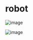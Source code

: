 # robot

![image](https://user-images.githubusercontent.com/99747059/227917393-53a43c48-6e85-473b-832e-d56f22a922da.png)

![image](https://user-images.githubusercontent.com/99747059/227919848-4a13431f-b75e-420a-b9d7-a48182011d5f.png)

